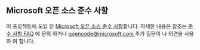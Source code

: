 ## <a name="microsoft-open-source-code-of-conduct"></a>Microsoft 오픈 소스 준수 사항
이 프로젝트에 도입 된 [Microsoft 오픈 소스 준수 사항](https://opensource.microsoft.com/codeofconduct/)합니다.
자세한 내용은 참조는 [준수 사항 FAQ](https://opensource.microsoft.com/codeofconduct/faq/) 에 문의 하거나 [ opencode@microsoft.com ](mailto:opencode@microsoft.com) 추가 질문이 나 의견을 사용 하 여 합니다.